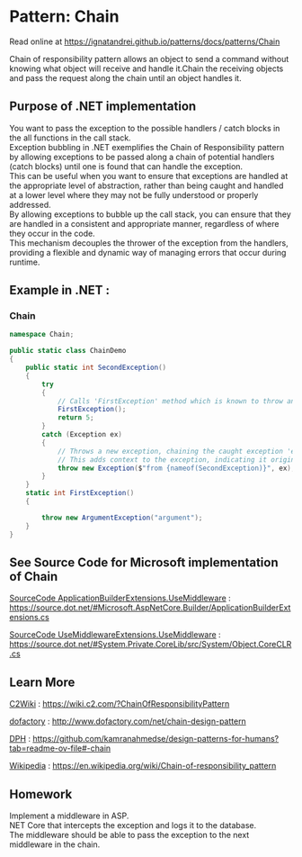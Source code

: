 
# Pattern:  Chain

Read online at https://ignatandrei.github.io/patterns/docs/patterns/Chain

<!-- id : 9 -->
Chain of responsibility pattern allows an object to send a command without knowing what object will receive and handle it.Chain the receiving objects and pass the request along the chain until an object handles it.
## Purpose of .NET implementation

You want to pass the exception to the possible handlers / catch blocks in the all functions in the call stack.    <br />
Exception bubbling in .NET exemplifies the Chain of Responsibility pattern by allowing exceptions to be passed along a chain of potential handlers (catch blocks) until one is found that can handle the exception.    <br />
This can be useful when you want to ensure that exceptions are handled at the appropriate level of abstraction, rather than being caught and handled at a lower level where they may not be fully understood or properly addressed.    <br />
By allowing exceptions to bubble up the call stack, you can ensure that they are handled in a consistent and appropriate manner, regardless of where they occur in the code.    <br />
This mechanism decouples the thrower of the exception from the handlers, providing a flexible and dynamic way of managing errors that occur during runtime.    <br />

## Example in .NET : 


###  Chain
```csharp showLineNumbers title="Chain example for Pattern Chain"
namespace Chain;

public static class ChainDemo
{
    public static int SecondException()
    {
        try
        {
            // Calls 'FirstException' method which is known to throw an exception.
            FirstException();
            return 5;
        }
        catch (Exception ex)
        {
            // Throws a new exception, chaining the caught exception 'ex' as the inner exception.
            // This adds context to the exception, indicating it originated from 'SecondException'.
            throw new Exception($"from {nameof(SecondException)}", ex);
        }
    }
    static int FirstException()
    {

        throw new ArgumentException("argument");
    }
}

```



## See Source Code for Microsoft implementation of Chain


[SourceCode ApplicationBuilderExtensions.UseMiddleware](https://source.dot.net/#Microsoft.AspNetCore.Builder/ApplicationBuilderExtensions.cs) : https://source.dot.net/#Microsoft.AspNetCore.Builder/ApplicationBuilderExtensions.cs

[SourceCode UseMiddlewareExtensions.UseMiddleware](https://source.dot.net/#System.Private.CoreLib/src/System/Object.CoreCLR.cs) : https://source.dot.net/#System.Private.CoreLib/src/System/Object.CoreCLR.cs


## Learn More


[C2Wiki](https://wiki.c2.com/?ChainOfResponsibilityPattern) : https://wiki.c2.com/?ChainOfResponsibilityPattern   

[dofactory](http://www.dofactory.com/net/chain-design-pattern) : http://www.dofactory.com/net/chain-design-pattern   

[DPH](https://github.com/kamranahmedse/design-patterns-for-humans?tab=readme-ov-file#-chain) : https://github.com/kamranahmedse/design-patterns-for-humans?tab=readme-ov-file#-chain   

[Wikipedia](https://en.wikipedia.org/wiki/Chain-of-responsibility_pattern) : https://en.wikipedia.org/wiki/Chain-of-responsibility_pattern   


## Homework


Implement a middleware in ASP.    <br />
NET Core that intercepts the exception and logs it to the database.    <br />
The middleware should be able to pass the exception to the next middleware in the chain.    <br />



